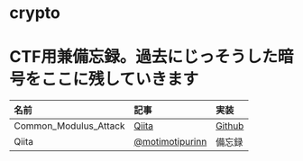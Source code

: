 # crypto

# CTF用兼備忘録。過去にじっそうした暗号をここに残していきます


|名前|記事|実装|
|:---|:---|:---|
|Common_Modulus_Attack|[Qiita](https://qiita.com/motimotipurinn/items/85d177282fa12da8cc20)|[Github](https://github.com/motimotipurinn/crypto/blob/main/Common_Modulus_Attack%2Cpy)|
|Qiita|[@motimotipurinn](http://qiita.com/motimotipurinn)|備忘録|
